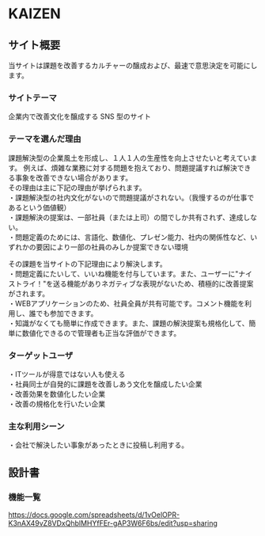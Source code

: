 # KAIZEN

## サイト概要

当サイトは課題を改善するカルチャーの醸成および、最速で意思決定を可能にします。

### サイトテーマ

企業内で改善文化を醸成する SNS 型のサイト

### テーマを選んだ理由
課題解決型の企業風土を形成し、１人１人の生産性を向上させたいと考えています。
例えば、煩雑な業務に対する問題を抱えており、問題提議すれば解決できる事象を改善できない場合があります。  
その理由は主に下記の理由が挙げられます。  
・課題解決型の社内文化がないので問題提議がされない。（我慢するのが仕事であるという価値観）  
・課題解決の提案は、一部社員（または上司）の間でしか共有されず、達成しない。  
・問題定義のためには、言語化、数値化、プレゼン能力、社内の関係性など、いずれかの要因により一部の社員のみしか提案できない環境  
  
その課題を当サイトの下記理由により解決します。  
・問題定義にたいして、いいね機能を付与しています。また、ユーザーに"ナイストライ！"を送る機能がありネガティブな表現がないため、積極的に改善提案がされます。  
・WEBアプリケーションのため、社員全員が共有可能です。コメント機能を利用し、誰でも参加できます。  
・知識がなくても簡単に作成できます。また、課題の解決提案も規格化して、簡単に数値化できるので管理者も正当な評価ができます。  

### ターゲットユーザ
・ITツールが得意ではない人も使える  
・社員同士が自発的に課題を改善しあう文化を醸成したい企業  
・改善効果を数値化したい企業  
・改善の規格化を行いたい企業  

### 主な利用シーン
・会社で解決したい事象があったときに投稿し利用する。  

## 設計書

### 機能一覧
https://docs.google.com/spreadsheets/d/1vOelOPR-K3nAX49vZ8VDxQhblMHYfFEr-gAP3W6F6bs/edit?usp=sharing
